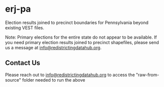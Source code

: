 # erj-pa

Election results joined to precinct boundaries for Pennsylvania beyond existing VEST files.

Note: Primary elections for the entire state do not appear to be available. If you need primary election results joined to precinct shapefiles, please send us a message at info@redistrictingdatahub.org.


## Contact Us

Please reach out to info@redistrictingdatahub.org to access the "raw-from-source" folder needed to run the above

